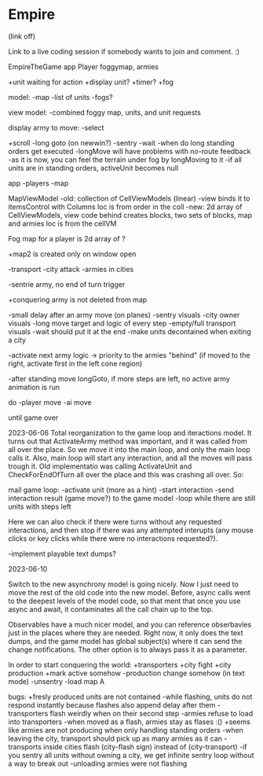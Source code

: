 # Empire

(link off)

Link to a live coding session if somebody wants to join and comment. :)




EmpireTheGame app
    Player  foggymap, armies



+unit waiting for action
+display unit?
+timer?
+fog





model:
 -map
 -list of units
 -fogs?


view model:
 -combined foggy map, units, and unit requests





 display army to move:
	-select 



+scroll
-long goto (on newwin?)
-sentry
-wait
-when do long standing orders get executed
-longMove will have problems with no-route feedback
-as it is now, you can feel the terrain under fog by longMoving to it
-if all units are in standing orders, activeUnit becomes null


app
  -players
  -map
  

MapViewModel
	-old: collection of CellViewModels (linear) -view binds it to itemsControl with Columns
	      loc is from order in the coll
	-new: 2d array of CellViewModels,  view code behind creates blocks, two sets of blocks, map and armies
	      loc is from the cellVM

Fog map for a player is 2d array of ?


+map2 is created only on window open


-transport
-city attack
-armies in cities


-sentrie army, no end of turn trigger

+conquering army is not deleted from map


-small delay after an army move (on planes)
-sentry visuals
-city owner visuals
-long move target and logic of every step
-empty/full transport visuals
-wait should put it at the end
-make units decontained when exiting a city

-activate next army logic -> priority to the armies "behind"  (if moved to the right, activate first in the left cone region)



-after standing move longGoto, if more steps are left, no active army animation is run






do 
	-player move
	-ai move

until game over


2023-06-06
Total reorganization to the game loop and iteractions model. It turns out that ActivateArmy method was important, and
it was called from all over the place.  So we move it into the main loop, and only the main loop calls it.
Also, main loop will start any interaction, and all the moves will pass trough it.  Old implementatio was calling
ActivateUnit and CheckForEndOfTurn all over the place and this was crashing all over.  So:

mail game loop:
	-activate unit (more as a hint)
	-start interaction
	-send interaction result (game move?) to the game model
	-loop while there are still units with steps left


Here we can also check if there were turns without any requested interactions, and then stop if there was any 
attempted interupts (any mouse clicks or key clicks while there were no interactions requested?).


-implement playable text dumps?

2023-06-10

Switch to the new asynchrony model is going nicely.  Now I just need to move the rest of the old code into the
new model.  Before, async calls went to the deepest levels of the model code, so that ment that once you 
use async and await, it contaminates all the call chain up to the top.

Observables have a much nicer model, and you can reference obserbavles just in the places where they are needed.
Right now, it only does the text dumps, and the game model has global subject(s) where it can send the change 
notifications.  The other option is to always pass it as a parameter.  

In order to start conquering the world:
+transporters
+city fight
+city production
+mark active somehow 
-production change somehow (in text mode)
-unsentry 
-load map A

bugs: 
+fresly produced units are not contained
-while flashing, units do not respond instantly because flashes also append delay after them
-transporters flash weirdly when on their second step
-armies refuse to load into transporters
-when moved as a flash, armies stay as flases :()
+seems like armies are not producing when only handling standing orders
-when leaving the city, transport should pick up as many armies as it can
-transports inside cities flash (city-flash sign) instead of (city-transport) 
-if you sentry all units without owning a city, we get infinite sentry loop without a way to break out
-unloading armies were not flashing



